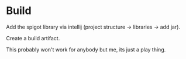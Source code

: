 Build
=====

Add the spigot library via intellij (project structure -> libraries -> add jar).

Create a build artifact.

This probably won't work for anybody but me, its just a play thing.
